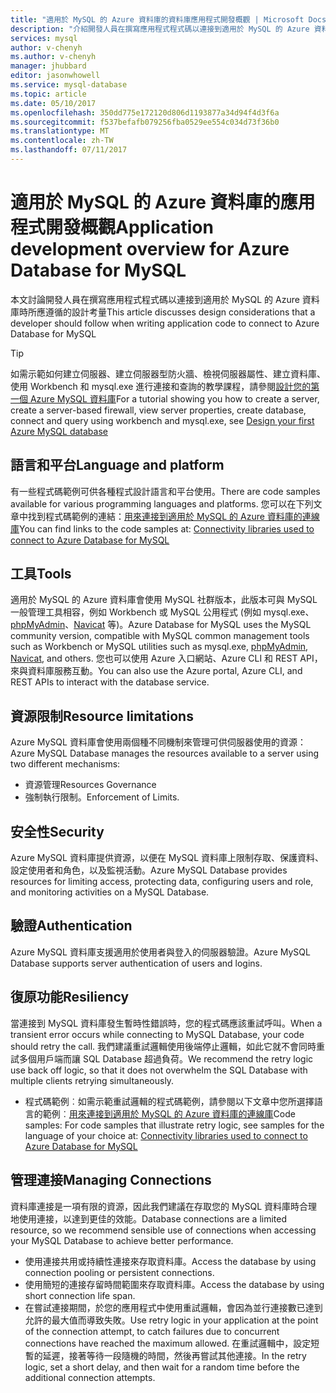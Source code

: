 ```yaml
---
title: "適用於 MySQL 的 Azure 資料庫的資料庫應用程式開發概觀 | Microsoft Docs"
description: "介紹開發人員在撰寫應用程式程式碼以連接到適用於 MySQL 的 Azure 資料庫時所應遵循的設計考量"
services: mysql
author: v-chenyh
ms.author: v-chenyh
manager: jhubbard
editor: jasonwhowell
ms.service: mysql-database
ms.topic: article
ms.date: 05/10/2017
ms.openlocfilehash: 350dd775e172120d806d1193877a34d94f4d3f6a
ms.sourcegitcommit: f537befafb079256fba0529ee554c034d73f36b0
ms.translationtype: MT
ms.contentlocale: zh-TW
ms.lasthandoff: 07/11/2017
---
```

# <a name="application-development-overview-for-azure-database-for-mysql"></a><span data-ttu-id="f67b8-103">適用於 MySQL 的 Azure 資料庫的應用程式開發概觀</span><span class="sxs-lookup"><span data-stu-id="f67b8-103">Application development overview for Azure Database for MySQL</span></span> 
<span data-ttu-id="f67b8-104">本文討論開發人員在撰寫應用程式程式碼以連接到適用於 MySQL 的 Azure 資料庫時所應遵循的設計考量</span><span class="sxs-lookup"><span data-stu-id="f67b8-104">This article discusses design considerations that a developer should follow when writing application code to connect to Azure Database for MySQL</span></span> 

> [!TIP]
> <span data-ttu-id="f67b8-105">如需示範如何建立伺服器、建立伺服器型防火牆、檢視伺服器屬性、建立資料庫、使用 Workbench 和 mysql.exe 進行連接和查詢的教學課程，請參閱[設計您的第一個 Azure MySQL 資料庫](tutorial-design-database-using-portal.md)</span><span class="sxs-lookup"><span data-stu-id="f67b8-105">For a tutorial showing you how to create a server, create a server-based firewall, view server properties, create database, connect and query using workbench and mysql.exe, see [Design your first Azure MySQL database](tutorial-design-database-using-portal.md)</span></span>

## <a name="language-and-platform"></a><span data-ttu-id="f67b8-106">語言和平台</span><span class="sxs-lookup"><span data-stu-id="f67b8-106">Language and platform</span></span>
<span data-ttu-id="f67b8-107">有一些程式碼範例可供各種程式設計語言和平台使用。</span><span class="sxs-lookup"><span data-stu-id="f67b8-107">There are code samples available for various programming languages and platforms.</span></span> <span data-ttu-id="f67b8-108">您可以在下列文章中找到程式碼範例的連結：[用來連接到適用於 MySQL 的 Azure 資料庫的連線庫](concepts-connection-libraries.md)</span><span class="sxs-lookup"><span data-stu-id="f67b8-108">You can find links to the code samples at: [Connectivity libraries used to connect to Azure Database for MySQL](concepts-connection-libraries.md)</span></span>

## <a name="tools"></a><span data-ttu-id="f67b8-109">工具</span><span class="sxs-lookup"><span data-stu-id="f67b8-109">Tools</span></span>
<span data-ttu-id="f67b8-110">適用於 MySQL 的 Azure 資料庫會使用 MySQL 社群版本，此版本可與 MySQL 一般管理工具相容，例如 Workbench 或 MySQL 公用程式 (例如 mysql.exe、[phpMyAdmin](https://www.phpmyadmin.net/)、[Navicat](https://www.navicat.com/products/navicat-for-mysql) 等)。</span><span class="sxs-lookup"><span data-stu-id="f67b8-110">Azure Database for MySQL uses the MySQL community version, compatible with MySQL common management tools such as Workbench or MySQL utilities such as mysql.exe, [phpMyAdmin](https://www.phpmyadmin.net/), [Navicat](https://www.navicat.com/products/navicat-for-mysql), and others.</span></span> <span data-ttu-id="f67b8-111">您也可以使用 Azure 入口網站、Azure CLI 和 REST API，來與資料庫服務互動。</span><span class="sxs-lookup"><span data-stu-id="f67b8-111">You can also use the Azure portal, Azure CLI, and REST APIs to interact with the database service.</span></span>

## <a name="resource-limitations"></a><span data-ttu-id="f67b8-112">資源限制</span><span class="sxs-lookup"><span data-stu-id="f67b8-112">Resource limitations</span></span>
<span data-ttu-id="f67b8-113">Azure MySQL 資料庫會使用兩個種不同機制來管理可供伺服器使用的資源：</span><span class="sxs-lookup"><span data-stu-id="f67b8-113">Azure MySQL Database manages the resources available to a server using two different mechanisms:</span></span> 
- <span data-ttu-id="f67b8-114">資源管理</span><span class="sxs-lookup"><span data-stu-id="f67b8-114">Resources Governance</span></span> 
- <span data-ttu-id="f67b8-115">強制執行限制。</span><span class="sxs-lookup"><span data-stu-id="f67b8-115">Enforcement of Limits.</span></span>

## <a name="security"></a><span data-ttu-id="f67b8-116">安全性</span><span class="sxs-lookup"><span data-stu-id="f67b8-116">Security</span></span>
<span data-ttu-id="f67b8-117">Azure MySQL 資料庫提供資源，以便在 MySQL 資料庫上限制存取、保護資料、設定使用者和角色，以及監視活動。</span><span class="sxs-lookup"><span data-stu-id="f67b8-117">Azure MySQL Database provides resources for limiting access, protecting data, configuring users and role, and monitoring activities on a MySQL Database.</span></span>

## <a name="authentication"></a><span data-ttu-id="f67b8-118">驗證</span><span class="sxs-lookup"><span data-stu-id="f67b8-118">Authentication</span></span>
<span data-ttu-id="f67b8-119">Azure MySQL 資料庫支援適用於使用者與登入的伺服器驗證。</span><span class="sxs-lookup"><span data-stu-id="f67b8-119">Azure MySQL Database supports server authentication of users and logins.</span></span>

## <a name="resiliency"></a><span data-ttu-id="f67b8-120">復原功能</span><span class="sxs-lookup"><span data-stu-id="f67b8-120">Resiliency</span></span>
<span data-ttu-id="f67b8-121">當連接到 MySQL 資料庫發生暫時性錯誤時，您的程式碼應該重試呼叫。</span><span class="sxs-lookup"><span data-stu-id="f67b8-121">When a transient error occurs while connecting to MySQL Database, your code should retry the call.</span></span> <span data-ttu-id="f67b8-122">我們建議重試邏輯使用後端停止邏輯，如此它就不會同時重試多個用戶端而讓 SQL Database 超過負荷。</span><span class="sxs-lookup"><span data-stu-id="f67b8-122">We recommend the retry logic use back off logic, so that it does not overwhelm the SQL Database with multiple clients retrying simultaneously.</span></span>

- <span data-ttu-id="f67b8-123">程式碼範例︰如需示範重試邏輯的程式碼範例，請參閱以下文章中您所選擇語言的範例︰[用來連接到適用於 MySQL 的 Azure 資料庫的連線庫](concepts-connection-libraries.md)</span><span class="sxs-lookup"><span data-stu-id="f67b8-123">Code samples: For code samples that illustrate retry logic, see samples for the language of your choice at: [Connectivity libraries used to connect to Azure Database for MySQL](concepts-connection-libraries.md)</span></span>

## <a name="managing-connections"></a><span data-ttu-id="f67b8-124">管理連接</span><span class="sxs-lookup"><span data-stu-id="f67b8-124">Managing Connections</span></span>
<span data-ttu-id="f67b8-125">資料庫連接是一項有限的資源，因此我們建議在存取您的 MySQL 資料庫時合理地使用連接，以達到更佳的效能。</span><span class="sxs-lookup"><span data-stu-id="f67b8-125">Database connections are a limited resource, so we recommend sensible use of connections when accessing your MySQL Database to achieve better performance.</span></span>
- <span data-ttu-id="f67b8-126">使用連接共用或持續性連接來存取資料庫。</span><span class="sxs-lookup"><span data-stu-id="f67b8-126">Access the database by using connection pooling or persistent connections.</span></span>
- <span data-ttu-id="f67b8-127">使用簡短的連接存留時間範圍來存取資料庫。</span><span class="sxs-lookup"><span data-stu-id="f67b8-127">Access the database by using short connection life span.</span></span> 
- <span data-ttu-id="f67b8-128">在嘗試連接期間，於您的應用程式中使用重試邏輯，會因為並行連接數已達到允許的最大值而導致失敗。</span><span class="sxs-lookup"><span data-stu-id="f67b8-128">Use retry logic in your application at the point of the connection attempt, to catch failures due to concurrent connections have reached the maximum allowed.</span></span> <span data-ttu-id="f67b8-129">在重試邏輯中，設定短暫的延遲，接著等待一段隨機的時間，然後再嘗試其他連接。</span><span class="sxs-lookup"><span data-stu-id="f67b8-129">In the retry logic, set a short delay, and then wait for a random time before the additional connection attempts.</span></span>